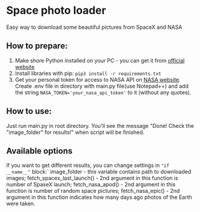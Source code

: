 # Space photo loader

Easy way to download some beautiful pictures from SpaceX and NASA

## How to prepare:
1. Make shore Python installed on your PC - you can get it from [official website](https://www.python.org/)
2. Install libraries with pip:
`pip3 install -r requirements.txt`
3. Get your personal token for access to NASA API on [NASA website](https://api.nasa.gov/).
Create .env file in directory with main.py file(use Notepad++) and add the string `NASA_TOKEN='your_nasa_api_token'` to it (without any quotes).

## How to use:
Just run main.py in root directory. You'll see the message "Done! Check the "image_folder" for results!" when script will be finished.

## Available options
If you want to get different results, you can change settings in `"if __name__"` block:`
image_folder - this variable contains path to downloaded images;
fetch_spacex_last_launch() - 2nd argument in this function is number of SpaseX launch;
fetch_nasa_apod() - 2nd argument in this function is number of random space pictures;
fetch_nasa_epic() - 2nd argument in this function indicates how many days ago photos of the Earth were taken.